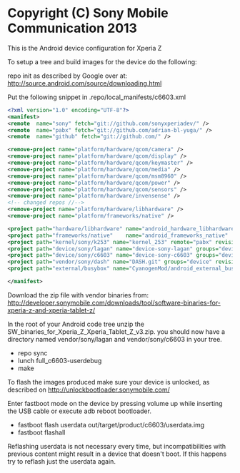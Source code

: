 Copyright (C) Sony Mobile Communication 2013
============================================

This is the Android device configuration for Xperia Z

To setup a tree and build images for the device do the following:

repo init as described by Google over at:
http://source.android.com/source/downloading.html

Put the following snippet in .repo/local_manifests/c6603.xml

```xml
<?xml version="1.0" encoding="UTF-8"?>
<manifest>
<remote  name="sony" fetch="git://github.com/sonyxperiadev/" />
<remote  name="pabx" fetch="git://github.com/adrian-bl-yuga/" />
<remote  name="github" fetch="git://github.com/" />

<remove-project name="platform/hardware/qcom/camera" />
<remove-project name="platform/hardware/qcom/display" />
<remove-project name="platform/hardware/qcom/keymaster" />
<remove-project name="platform/hardware/qcom/media" />
<remove-project name="platform/hardware/qcom/msm8960" />
<remove-project name="platform/hardware/qcom/power" />
<remove-project name="platform/hardware/qcom/sensors" />
<remove-project name="platform/hardware/invensense" />
<!-- changed repos //-->
<remove-project name="platform/hardware/libhardware" />
<remove-project name="platform/frameworks/native" />

<project path="hardware/libhardware" name="android_hardware_libhardware" remote="pabx" revision="jb42" />
<project path="frameworks/native"    name="android_frameworks_native"    remote="pabx" revision="jb42" />
<project path="kernel/sony/k253" name="kernel_253" remote="pabx" revision="master" />
<project path="device/sony/lagan" name="device-sony-lagan" groups="device" remote="pabx" revision="master" />
<project path="device/sony/c6603" name="device-sony-c6603" groups="device" remote="pabx" revision="master" />
<project path="vendor/sony/dash" name="DASH.git" groups="device" revision="master" remote="sony" />
<project path="external/busybox" name="CyanogenMod/android_external_busybox" remote="github" revision="cm-10.1" />

</manifest>

```

Download the zip file with vendor binaries from:
http://developer.sonymobile.com/downloads/tool/software-binaries-for-xperia-z-and-xperia-tablet-z/

In the root of your Android code tree unzip the SW_binaries_for_Xperia_Z_Xperia_Tablet_Z_v3.zip.
you should now have a directory named vendor/sony/lagan and vendor/sony/c6603 in your tree.

* repo sync
* lunch full_c6603-userdebug
* make

To flash the images produced make sure your device is unlocked, as described on
http://unlockbootloader.sonymobile.com/

Enter fastboot mode on the device by pressing volume up while inserting the USB
cable or execute adb reboot bootloader.

* fastboot flash userdata out/target/product/c6603/userdata.img
* fastboot flashall

Reflashing userdata is not necessary every time, but incompatibilities with
previous content might result in a device that doesn't boot. If this happens
try to reflash just the userdata again.
